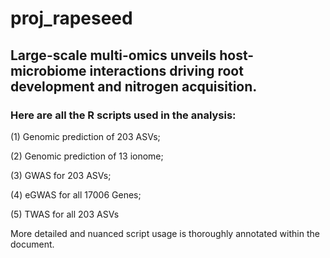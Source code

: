 # proj_rapeseed
## Large-scale multi-omics unveils host-microbiome interactions driving root development and nitrogen acquisition. 


### Here are all the R scripts used in the analysis:

(1) Genomic prediction of 203 ASVs;

(2) Genomic prediction of 13 ionome;

(3) GWAS for 203 ASVs;

(4) eGWAS for all 17006 Genes;

(5) TWAS for all 203 ASVs

More detailed and nuanced script usage is thoroughly annotated within the document.

